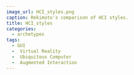 ```yaml
---
image_url: HCI_styles.png
caption: Rekimoto's comparison of HCI styles.
title: HCI_styles
categories:
  - archetypes
tags:
  - GUI
  -  Virtual Reality
  -  Ubiquitous Computer
  -  Augmented Interaction
---
```

